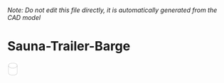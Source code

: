 ###### Note: Do not edit this file directly, it is automatically generated from the CAD model

# Sauna-Trailer-Barge

![](/project.svg)



 

